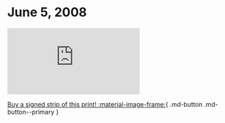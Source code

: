 # June 5, 2008

![](https://www.achewood.com/comic.php?date=06052008)

[Buy a signed strip of this print! :material-image-frame:](https://achewood-holiday-pop-up.myshopify.com/products/strip#06052008){ .md-button .md-button--primary }
